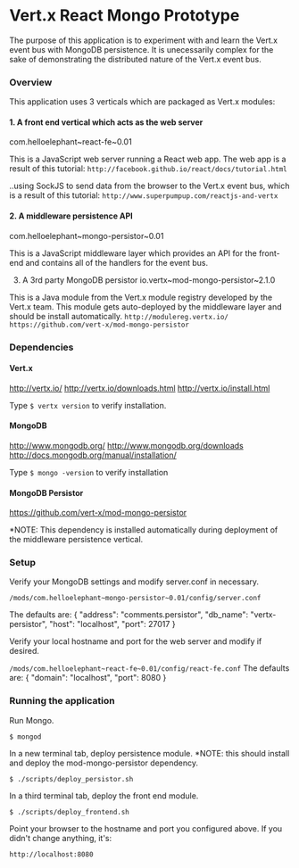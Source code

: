 # Vert.x React Mongo Prototype

The purpose of this application is to experiment with and learn the Vert.x event bus with MongoDB persistence. It is unecessarily complex for the sake of demonstrating the distributed nature of the Vert.x event bus.

### Overview

This application uses 3 verticals which are packaged as Vert.x modules:
#### 1. A front end vertical which acts as the web server
com.helloelephant~react-fe~0.01

This is a JavaScript web server running a React web app. The web app is a result of this tutorial:
`http://facebook.github.io/react/docs/tutorial.html`

..using SockJS to send data from the browser to the Vert.x event bus, which is a result of this tutorial:
`http://www.superpumpup.com/reactjs-and-vertx`

#### 2. A middleware persistence API
com.helloelephant~mongo-persistor~0.01

This is a JavaScript middleware layer which provides an API for the front-end and contains all of the handlers for the event bus.

3. A 3rd party MongoDB persistor
io.vertx~mod-mongo-persistor~2.1.0

This is a Java module from the Vert.x module registry developed by the Vert.x team. This module gets auto-deployed by the middleware layer and should be install automatically.
`http://modulereg.vertx.io/`
`https://github.com/vert-x/mod-mongo-persistor`

### Dependencies

#### Vert.x
http://vertx.io/
http://vertx.io/downloads.html
http://vertx.io/install.html

Type `$ vertx version` to verify installation.

#### MongoDB
http://www.mongodb.org/
http://www.mongodb.org/downloads
http://docs.mongodb.org/manual/installation/

Type `$ mongo -version` to verify installation

#### MongoDB Persistor
https://github.com/vert-x/mod-mongo-persistor

*NOTE: This dependency is installed automatically during deployment of the middleware persistence vertical.

### Setup

Verify your MongoDB settings and modify server.conf in necessary.

`/mods/com.helloelephant~mongo-persistor~0.01/config/server.conf`

The defaults are:
{
  "address": "comments.persistor",
  "db_name": "vertx-persistor",
  "host": "localhost",
  "port": 27017
}

Verify your local hostname and port for the web server and modify if desired.

`/mods/com.helloelephant~react-fe~0.01/config/react-fe.conf`
The defaults are:
{
  "domain": "localhost",
  "port": 8080
}

### Running the application

Run Mongo.

`$ mongod`

In a new terminal tab, deploy persistence module.
*NOTE: this should install and deploy the mod-mongo-persistor dependency.

`$ ./scripts/deploy_persistor.sh`

In a third terminal tab, deploy the front end module.

`$ ./scripts/deploy_frontend.sh`

Point your browser to the hostname and port you configured above. If you didn't change anything, it's:

`http://localhost:8080`

